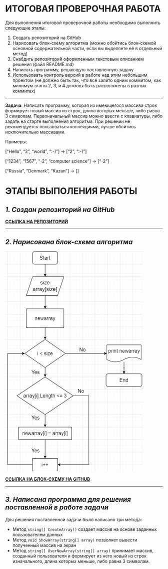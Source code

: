 # **ИТОГОВАЯ ПРОВЕРОЧНАЯ РАБОТА** #

Для выполнения итоговой проверочной работы необходимо выполнить следующие этапы:
1. Создать репозиторий на GitHub
2. Нарисовать блок-схему алгоритма (можно обойтись блок-схемой основной содержательной части, если вы выделяете её в отдельный метод)
3. Снабдить репозиторий оформленным текстовым описанием решения (файл README.md)
4. Написать программу, решающую поставленную задачу
5. Использовать контроль версий в работе над этим небольшим проектом (не должно быть так, что всё залито одним коммитом, как минимум этапы 2, 3, и 4 должны быть расположены в разных коммитах)
---
**Задача**: Написать программу, которая из имеющегося массива строк формирует новый массив из строк, длина которых меньше, либо равна 3 символам. Первоначальный массив можно ввести с клавиатуры, либо задать на старте выполнения алгоритма. При решении не рекомендуется пользоваться коллекциями, лучше обойтись исключительно массивами.

Примеры:

[“Hello”, “2”, “world”, “:-)”] → [“2”, “:-)”]

[“1234”, “1567”, “-2”, “computer science”] → [“-2”]

[“Russia”, “Denmark”, “Kazan”] → []

# **ЭТАПЫ ВЫПОЛЕНИЯ РАБОТЫ** #
## ***1. Создан репозиторий на GitHub*** ##
**[ССЫЛКА НА РЕПОЗИТОРИЙ](https://github.com/NaeliaRu/FinalTestWork_Vaida)**

---
## ***2. Нарисована блок-схема алгоритма*** ##
![блок-схема алгоритма](Diagram.jpg)

**[ССЫЛКА НА БЛОК-СХЕМУ НА GITHUB](https://github.com/NaeliaRu/FinalTestWork_Vaida/blob/main/Diagram.jpg)**

---
## ***3. Написана программа для решения поставленной в работе задачи*** ##

Для решения поставленной задачи было написано три метода:
* Метод `string[] CreateArray()` создает массив на основе заданных пользователем данных
* Метод `void ShowArray(string[] array)` позволяет вывести полученный массив на экран
* Метод `string[] UserNewArray(string[] array)` принимает массив, созданный пользователя и формирует из него новый из строк изначального, длина которых меньше, либо равна 3 символам.
